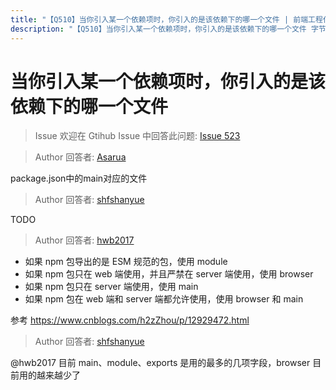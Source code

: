 ```yaml
---
title: "【Q510】当你引入某一个依赖项时，你引入的是该依赖下的哪一个文件 | 前端工程化高频面试题"
description: "【Q510】当你引入某一个依赖项时，你引入的是该依赖下的哪一个文件 字节跳动面试题、阿里腾讯面试题、美团小米面试题。"
---
```


# 当你引入某一个依赖项时，你引入的是该依赖下的哪一个文件

> Issue
> 欢迎在 Gtihub Issue 中回答此问题: [Issue 523](https://github.com/shfshanyue/Daily-Question/issues/523)

> Author
> 回答者: [Asarua](https://github.com/Asarua)

package.json中的main对应的文件

> Author
> 回答者: [shfshanyue](https://github.com/shfshanyue)

TODO

> Author
> 回答者: [hwb2017](https://github.com/hwb2017)

- 如果 npm 包导出的是 ESM 规范的包，使用 module
- 如果 npm 包只在 web 端使用，并且严禁在 server 端使用，使用 browser
- 如果 npm 包只在 server 端使用，使用 main
- 如果 npm 包在 web 端和 server 端都允许使用，使用 browser 和 main

参考 https://www.cnblogs.com/h2zZhou/p/12929472.html

> Author
> 回答者: [shfshanyue](https://github.com/shfshanyue)

@hwb2017 目前 main、module、exports 是用的最多的几项字段，browser 目前用的越来越少了
